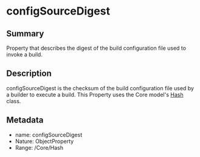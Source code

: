 <!-- Automatically generated by spec-parser v2.0.0 on 2023-12-27T15:02:03.969017+00:00 -->
<!-- SPDX-License-Identifier: Community-Spec-1.0 -->

# configSourceDigest

## Summary

Property that describes the digest of the build configuration file used to invoke a build.


## Description

configSourceDigest is the checksum of the build configuration file used by a builder to execute a build. This Property uses the Core model's [Hash](../../Core/Classes/Hash.md) class.


## Metadata

- name: configSourceDigest
- Nature: ObjectProperty
- Range: /Core/Hash




